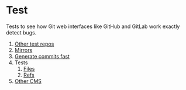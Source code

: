 # Test

Tests to see how Git web interfaces like GitHub and GitLab work exactly detect bugs.

1.  [Other test repos](other-test-repos/README.md)
1.  [Mirrors](mirrors.md)
1.  [Generate commits fast](generate-commits-fast.md)
1.  Tests
    1.  [Files](files.md)
    1.  [Refs](refs.md)
1.  [Other CMS](other-cms.md)
